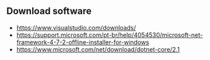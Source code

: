 ## Download software
* https://www.visualstudio.com/downloads/
* https://support.microsoft.com/pt-br/help/4054530/microsoft-net-framework-4-7-2-offline-installer-for-windows
* https://www.microsoft.com/net/download/dotnet-core/2.1

